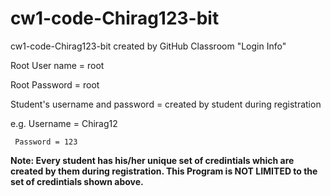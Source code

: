 # cw1-code-Chirag123-bit
cw1-code-Chirag123-bit created by GitHub Classroom
"Login Info"





Root User name = root

Root Password = root


Student's username and password = created by student during registration

e.g. Username = Chirag12   

     Password = 123

     
**Note: Every student has his/her unique set of credintials which are created by them during registration.
     This Program is NOT LIMITED to the set of credintials shown above.**
